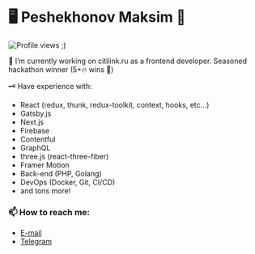 # 🖥 Peshekhonov Maksim 📝

![Profile views ;)](https://gpvc.arturio.dev/mpeshehonov)

🔭 I’m currently working on citilink.ru as a frontend developer. Seasoned hackathon winner (5+🔥 wins 🥳)

🗝 Have experience with:
 - React (redux, thunk, redux-toolkit, context, hooks, etc...)
 - Gatsby.js
 - Next.js
 - Firebase
 - Contentful
 - GraphQL
 - three.js (react-three-fiber)
 - Framer Motion
 - Back-end (PHP, Golang)
 - DevOps (Docker, Git, CI/CD)
 - and tons more!

### 📫  How to reach me:
 - [E-mail](mailto:kassady71@gmail.com)
 - [Telegram](https://t.me/makusimu_san)

<!--
**mpeshehonov/mpeshehonov** is a ✨ _special_ ✨ repository because its `README.md` (this file) appears on your GitHub profile.

Here are some ideas to get you started:

- 🔭 I’m currently working on ...
- 🌱 I’m currently learning ...
- 👯 I’m looking to collaborate on ...
- 🤔 I’m looking for help with ...
- 💬 Ask me about ...
- 📫 How to reach me: ...
- 😄 Pronouns: ...
- ⚡ Fun fact: ...
-->
